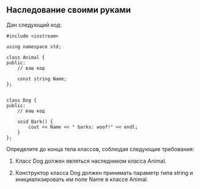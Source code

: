 Наследование своими руками
--------------------------

Дан следующий код:

~~~~~~~~~~~~~~~~~~~~~~~~~~~~~~~~~~~~~~~~~~~~~~~~~~~~~~~~~~~~~~~~~~~~~~~~~~~~~~~~
#include <iostream>

using namespace std;

class Animal {
public:
    // ваш код

    const string Name;
};


class Dog {
public:
    // ваш код

    void Bark() {
        cout << Name << " barks: woof!" << endl;
    }
};
~~~~~~~~~~~~~~~~~~~~~~~~~~~~~~~~~~~~~~~~~~~~~~~~~~~~~~~~~~~~~~~~~~~~~~~~~~~~~~~~

Определите до конца тела классов, соблюдая следующие требования:

1.  Класс Dog должен являться наследником класса Animal.

2.  Конструктор класса Dog должен принимать параметр типа string и
    инициализировать им поле Name в классе Animal.
